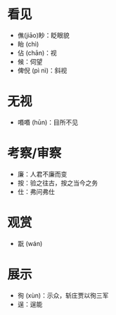 # 看见
* 僬(jiāo)眇：眨眼貌
* 眙 (chì)
* 佔 (chān)：视
* 候：伺望
* 俾倪 (pì nì)：斜视
# 无视
* 㗃㗃 (hūn)：目所不见
# 考察/审察
* 廉：人君不廉而变
* 按：验之往古，按之当今之务
* 仕：弗问弗仕
# 观赏
* 翫 (wán)
# 展示
* 徇 (xùn)：示众，斩庄贾以徇三军
* 逞：逞能